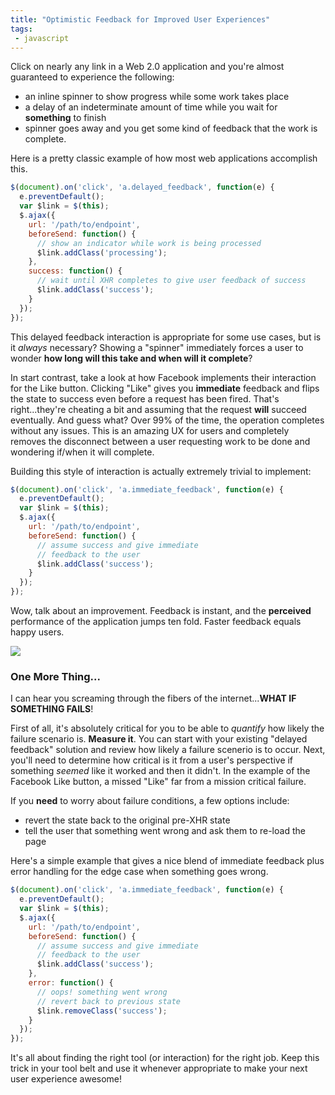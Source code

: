 ```yaml
---
title: "Optimistic Feedback for Improved User Experiences"
tags:
 - javascript
---
```


Click on nearly any link in a Web 2.0 application and you're almost guaranteed to experience the following:

* an inline spinner to show progress while some work takes place
* a delay of an indeterminate amount of time while you wait for **something** to finish
* spinner goes away and you get some kind of feedback that the work is complete.

Here is a pretty classic example of how most web applications accomplish this.

```javascript
$(document).on('click', 'a.delayed_feedback', function(e) {
  e.preventDefault();
  var $link = $(this);
  $.ajax({
    url: '/path/to/endpoint',
    beforeSend: function() {
      // show an indicator while work is being processed
      $link.addClass('processing');
    },
    success: function() {
      // wait until XHR completes to give user feedback of success
      $link.addClass('success');
    }
  });
});
```

This delayed feedback interaction is appropriate for some use cases, but is it *always* necessary?  Showing a "spinner" immediately forces a user to wonder **how long will this take and when will it complete**?

In start contrast, take a look at how Facebook implements their interaction for the Like button.  Clicking "Like" gives you **immediate** feedback and flips the state to success even before a request has been fired.  That's right...they're cheating a bit and assuming that the request **will** succeed eventually.  And guess what?  Over 99% of the time, the operation completes without any issues.  This is an amazing UX for users and completely removes the disconnect between a user requesting work to be done and wondering if/when it will complete.

Building this style of interaction is actually extremely trivial to implement:

```javascript
$(document).on('click', 'a.immediate_feedback', function(e) {
  e.preventDefault();
  var $link = $(this);
  $.ajax({
    url: '/path/to/endpoint',
    beforeSend: function() {
      // assume success and give immediate
      // feedback to the user
      $link.addClass('success');
    }
  });
});
```

Wow, talk about an improvement.  Feedback is instant, and the **perceived** performance of the application jumps ten fold.  Faster feedback equals happy users.

![](http://farm6.staticflickr.com/5017/5428693024_f2c76f1d00.jpg)


### One More Thing...

I can hear you screaming through the fibers of the internet...**WHAT IF SOMETHING FAILS**!

First of all, it's absolutely critical for you to be able to *quantify* how likely the failure scenario is.  **Measure it**.  You can start with your existing "delayed feedback" solution and review how likely a failure scenerio is to occur.  Next, you'll need to determine how critical is it from a user's perspective if something *seemed* like it worked and then it didn't.  In the example of the Facebook Like button, a missed "Like" far from a mission critical failure.

If you **need** to worry about failure conditions, a few options include:

* revert the state back to the original pre-XHR state
* tell the user that something went wrong and ask them to re-load the page

Here's a simple example that gives a nice blend of immediate feedback plus error handling for the edge case when something goes wrong.

```javascript
$(document).on('click', 'a.immediate_feedback', function(e) {
  e.preventDefault();
  var $link = $(this);
  $.ajax({
    url: '/path/to/endpoint',
    beforeSend: function() {
      // assume success and give immediate
      // feedback to the user
      $link.addClass('success');
    },
    error: function() {
      // oops! something went wrong
      // revert back to previous state
      $link.removeClass('success');
    }
  });
});
```

It's all about finding the right tool (or interaction) for the right job.  Keep this trick in your tool belt and use it whenever appropriate to make your next user experience awesome!
